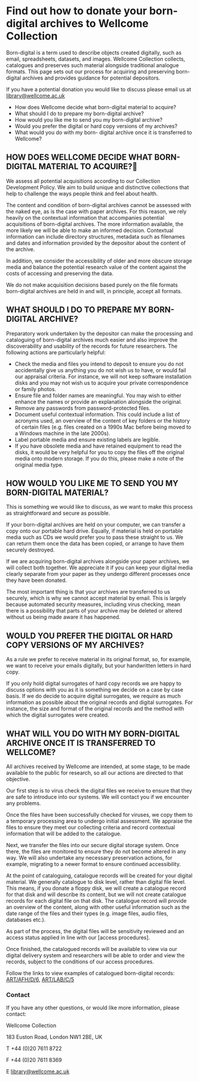 
# Find out how to donate your born-digital archives to Wellcome Collection
Born-digital is a term used to describe objects created digitally, such as email, spreadsheets, datasets, and images. Wellcome Collection collects, catalogues and preserves such material alongside traditional analogue formats. This page sets out our process for acquiring and preserving born-digital archives and provides guidance for potential depositors.

If you have a potential donation you would like to discuss please email us at library@wellcome.ac.uk
* How does Wellcome decide what born-digital material to acquire?
* What should I do to prepare my born-digital archive?
* How would you like me to send you my born-digital archive?
* Would you prefer the digital or hard copy versions of my archives?
* What would you do with my born- digital archive once it is transferred to Wellcome?
## HOW DOES WELLCOME DECIDE WHAT BORN-DIGITAL MATERIAL TO ACQUIRE?
We assess all potential acquisitions according to our Collection Development Policy. We aim to build unique and distinctive collections that help to challenge the ways people think and feel about health. 

The content and condition of born-digital archives cannot be assessed with the naked eye, as is the case with paper archives. For this reason, we rely heavily on the contextual information that accompanies potential acquisitions of born-digital archives. The more information available, the more likely we will be able to make an informed decision. Contextual information can include directory structures, metadata such as filenames and dates and information provided by the depositor about the content of the archive.

In addition, we consider the accessibility of older and more obscure storage media and balance the potential research value of the content against the costs of accessing and preserving the data. 

We do not make acquisition decisions based purely on the file formats born-digital archives are held in and will, in principle, accept all formats.

## WHAT SHOULD I DO TO PREPARE MY BORN-DIGITAL ARCHIVE?

Preparatory work undertaken by the depositor can make the processing and cataloguing of born-digital archives much easier and also improve the discoverability and usability of the records for future researchers. The following actions are particularly helpful: 

* Check the media and files you intend to deposit to ensure you do not accidentally give us anything you do not wish us to have, or would fail our appraisal criteria. For instance, we will not keep software installation disks and you may not wish us to acquire your private correspondence or family photos.
*	Ensure file and folder names are meaningful. You may wish to either enhance the names or provide an explanation alongside the original.
*	Remove any passwords from password-protected files.
*	Document useful contextual information. This could include a list of acronyms used, an overview of the content of key folders or the history of certain files (e.g. files created on a 1990s Mac before being moved to a Windows machine in the late 2000s).
*	Label portable media and ensure existing labels are legible. 
*	If you have obsolete media and have retained equipment to read the disks, it would be very helpful for you to copy the files off the original media onto modern storage. If you do this, please make a note of the original media type.


## HOW WOULD YOU LIKE ME TO SEND YOU MY BORN-DIGITAL MATERIAL?
This is something we would like to discuss, as we want to make this process as straightforward and secure as possible.

If your born-digital archives are held on your computer, we can transfer a copy onto our portable hard drive. Equally, if material is held on portable media such as CDs we would prefer you to pass these straight to us. We can return them once the data has been copied, or arrange to have them securely destroyed.

If we are acquiring born-digital archives alongside your paper archives, we will collect both together. We appreciate it if you can keep your digital media clearly separate from your paper as they undergo different processes once they have been donated.

The most important thing is that your archives are transferred to us securely, which is why we cannot accept material by email. This is largely because automated security measures, including virus checking, mean there is a possibility that parts of your archive may be deleted or altered without us being made aware it has happened.

## WOULD YOU PREFER THE DIGITAL OR HARD COPY VERSIONS OF MY ARCHIVES?
As a rule we prefer to receive material in its original format, so, for example, we want to receive your emails digitally, but your handwritten letters in hard copy.

If you only hold digital surrogates of hard copy records we are happy to discuss options with you as it is something we decide on a case by case basis. If we do decide to acquire digital surrogates, we require as much information as possible about the original records and digital surrogates. For instance, the size and format of the original records and the method with which the digital surrogates were created.

## WHAT WILL YOU DO WITH MY BORN-DIGITAL ARCHIVE ONCE IT IS TRANSFERRED TO WELLCOME?
All archives received by Wellcome are intended, at some stage, to be made available to the public for research, so all our actions are directed to that objective.

Our first step is to virus check the digital files we receive to ensure that they are safe to introduce into our systems. We will contact you if we encounter any problems.

Once the files have been successfully checked for viruses, we copy them to a temporary processing area to undergo initial assessment. We appraise the files to ensure they meet our collecting criteria and record contextual information that will be added to the catalogue.

Next, we transfer the files into our secure digital storage system. Once there, the files are monitored to ensure they do not become altered in any way. We will also undertake any necessary preservation actions, for example, migrating to a newer format to ensure continued accessibility.

At the point of cataloguing, catalogue records will be created for your digital material. We generally catalogue to disk level, rather than digital file level. This means, if you donate a floppy disk, we will create a catalogue record for that disk and will describe its content, but we will not create catalogue records for each digital file on that disk. The catalogue record will provide an overview of the content, along with other useful information such as the date range of the files and their types (e.g. image files, audio files, databases etc.).

As part of the process, the digital files will be sensitivity reviewed and an access status applied in line with our [access procedures].

Once finished, the catalogued records will be available to view via our digital delivery system and researchers will be able to order and view the records, subject to the conditions of our access procedures.

Follow the links to view examples of catalogued born-digital records: [ART/AFH/D/6](https://search.wellcomelibrary.org/iii/encore/record/C__Rb3022574__SARTLw%3D%3DAFHLw%3D%3DDLw%3D%3D6__Orightresult__X3;jsessionid=B551A4C37739FB42A0DE7513E23C5233?lang=eng&suite=cobalt), [ART/LAB/C/5](https://search.wellcomelibrary.org/iii/encore/record/C__Rb3022211__SARTLw%3D%3DLABLw%3D%3DCLw%3D%3D5__Orightresult__U__X3?lang=eng&suite=cobalt)

### Contact
If you have any other questions, or would like more information, please contact: 

Wellcome Collection

183 Euston Road, London NW1 2BE, UK 

T +44 (0)20 7611 8722

F +44 (0)20 7611 8369

E [library@wellcome.ac.uk](library@wellcome.ac.uk)






















 





